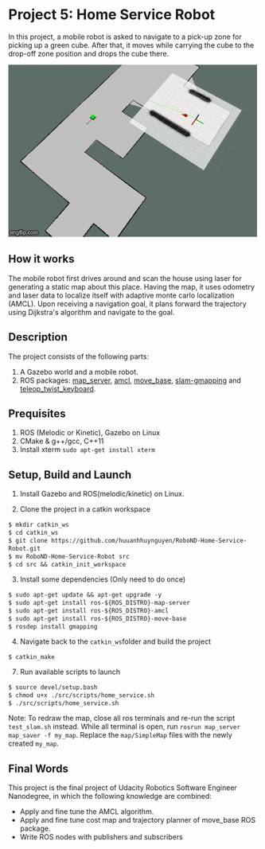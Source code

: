 # Project 5: Home Service Robot

In this project, a mobile robot is asked to navigate to a pick-up zone for picking 
up a green cube. After that, it moves while carrying the cube to the drop-off
zone position and drops the cube there.

<a href="https://www.youtube.com/watch?v=aWmFmcCNxjw" target="_blank">
<img src="demo.gif" alt="demo video" width="500" height="346"/></a>

## How it works
The mobile robot first drives around and scan the house using laser for generating 
a static map about this place. Having the map, it uses odometry and laser data 
to localize itself with adaptive monte carlo localization (AMCL). Upon receiving 
a navigation goal, it plans forward the trajectory using Dijkstra's algorithm and 
navigate to the goal.

## Description
The project consists of the following parts:
1. A Gazebo world and a mobile robot.
2. ROS packages: [map_server](http://wiki.ros.org/map_server), 
[amcl](http://wiki.ros.org/amcl), [move_base](http://wiki.ros.org/move_base),
[slam-gmapping](http://wiki.ros.org/slam_gmapping) 
and [teleop_twist_keyboard](http://wiki.ros.org/teleop_twist_keyboard).

## Prequisites
1. ROS (Melodic or Kinetic), Gazebo on Linux
2. CMake & g++/gcc, C++11
3. Install xterm `sudo apt-get install xterm`

## Setup, Build and Launch
1. Install Gazebo and ROS(melodic/kinetic) on Linux.

2. Clone the project in a catkin workspace
```
$ mkdir catkin_ws
$ cd catkin_ws
$ git clone https://github.com/huuanhhuynguyen/RoboND-Home-Service-Robot.git
$ mv RoboND-Home-Service-Robot src
$ cd src && catkin_init_workspace
```

3. Install some dependencies (Only need to do once)
```
$ sudo apt-get update && apt-get upgrade -y
$ sudo apt-get install ros-${ROS_DISTRO}-map-server
$ sudo apt-get install ros-${ROS_DISTRO}-amcl
$ sudo apt-get install ros-${ROS_DISTRO}-move-base
$ rosdep install gmapping
```

4. Navigate back to the `catkin_ws`folder and build the project
```
$ catkin_make
```

7. Run available scripts to launch
```
$ source devel/setup.bash
$ chmod u+x ./src/scripts/home_service.sh
$ ./src/scripts/home_service.sh
```
Note: To redraw the map, close all ros terminals and re-run the script 
`test_slam.sh` instead. While all terminal is open, run 
`rosrun map_server map_saver -f my_map`. Replace the `map/SimpleMap` files with 
the newly created `my_map`.

## Final Words

This project is the final project of Udacity Robotics Software Engineer Nanodegree,
in which the following knowledge are combined:
* Apply and fine tune the AMCL algorithm.
* Apply and fine tune cost map and trajectory planner of move_base ROS package.
* Write ROS nodes with publishers and subscribers
